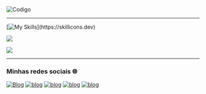
![Codigo](https://scontent.xx.fbcdn.net/v/t1.15752-9/436088112_7493399257369956_5433596474558631000_n.png?_nc_cat=107&ccb=1-7&_nc_sid=5f2048&_nc_ohc=QMZ53PElguAAb6dn3oC&_nc_ad=z-m&_nc_cid=0&_nc_ht=scontent.xx&oh=03_Q7cD1QFjcn23Ef6JpqC2rm7O8b4RxaPIvj_GnF-z9HQ6Rhl_cQ&oe=6646CE3B)

---------------------------------------------------------------------------------------------------------------------------------------------------------------------------------------------------------------------------------------------------

[![My Skills](https://skillicons.dev/icons?i=js,html,css,java,python,mysql,)](https://skillicons.dev)


![](https://github-readme-stats.vercel.app/api/top-langs/?username=Odev-victor&theme=dark&hide_border=false&include_all_commits=false&count_private=false&layout=compact)

![](https://github-readme-stats.vercel.app/api?username=Odev-victor&theme=dark&hide_border=false&include_all_commits=false&count_private=true)<br/>


--------------------------------------------------------------------------------------------------------------------------------------------------------------------------------------------------------------------------------------------------

### Minhas redes sociais 🌐


[![Blog](https://img.shields.io/badge/WhatsApp-25D366?style=for-the-badge&logo=whatsapp&logoColor=white)](https://wa.me/5531998343108)
[![blog](https://img.shields.io/badge/Instagram-E4405F?style=for-the-badge&logo=instagram&logoColor=white)](https://www.instagram.com/oo_vitin/)
[![blog](https://img.shields.io/badge/LinkedIn-0077B5?style=for-the-badge&logo=linkedin&logoColor=white)](https://www.linkedin.com/in/victor-raphael-74a96027b)
[![blog](https://img.shields.io/badge/Telegram-2CA5E0?style=for-the-badge&logo=telegram&logoColor=white)](https://te.me/5531998343108)
[![blog](https://img.shields.io/badge/Gmail-D14836?style=for-the-badge&logo=gmail&logoColor=white)](mailto:srvictorraphael@gmail.com)


